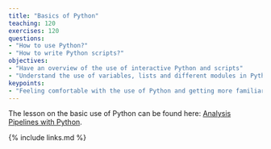 ```yaml
---
title: "Basics of Python"
teaching: 120
exercises: 120
questions:
- "How to use Python?"
- "How to write Python scripts?"
objectives:
- "Have an overview of the use of interactive Python and scripts"
- "Understand the use of variables, lists and different modules in Python"
keypoints:
- "Feeling comfortable with the use of Python and getting more familiar with scripting"
---
```


The lesson on the basic use of Python can be found here: <a href="https://hpc-carpentry.github.io/hpc-python/">Analysis Pipelines with Python</a>.

{% include links.md %}

